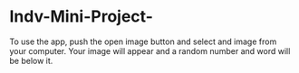 # Indv-Mini-Project-

To use the app, push the open image button and select and image from your computer. Your image will appear and a random number and word will be below it.
